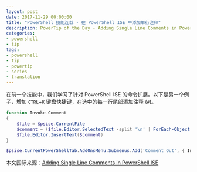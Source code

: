 ```yaml
---
layout: post
date: 2017-11-29 00:00:00
title: "PowerShell 技能连载 - 在 PowerShell ISE 中添加单行注释"
description: PowerTip of the Day - Adding Single Line Comments in PowerShell ISE
categories:
- powershell
- tip
tags:
- powershell
- tip
- powertip
- series
- translation
---
```

在前一个技能中，我们学习了针对 PowerShell ISE 的命令扩展。以下是另一个例子，增加 `CTRL`+`K` 键盘快捷键，在选中的每一行尾部添加注释 (`#`)。

```powershell
function Invoke-Comment
{
    $file = $psise.CurrentFile                              
    $comment = ($file.Editor.SelectedText -split '\n' | ForEach-Object { "#$_" }) -join "`n"                                                 
    $file.Editor.InsertText($comment)                     
}

$psise.CurrentPowerShellTab.AddOnsMenu.Submenus.Add('Comment Out', { Invoke-Comment }, 'CTRL+K')
```

<!--more-->
本文国际来源：[Adding Single Line Comments in PowerShell ISE](http://community.idera.com/powershell/powertips/b/tips/posts/adding-single-line-comments-in-powershell-ise)
